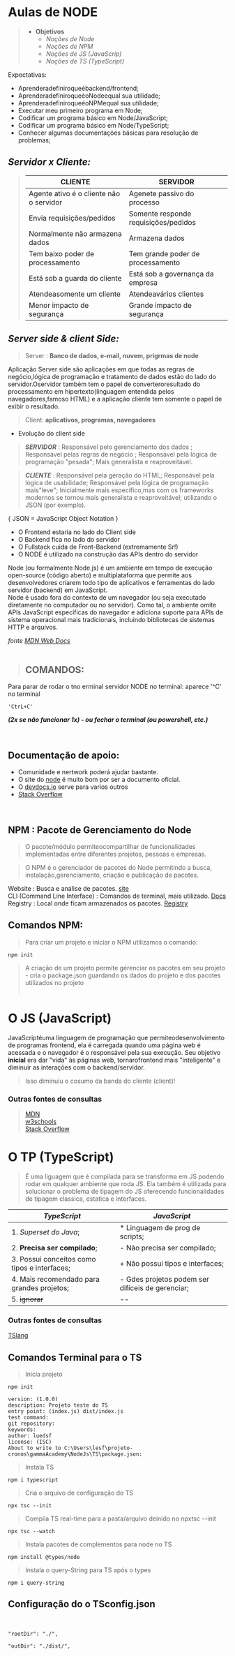 # Aulas de NODE
> - **Objetivos**
>   - _Noções de Node_ 
>   - _Noções de NPM_ 
>   - _Noções de JS (JavaScrip)_ 
>   - _Noções de TS (TypeScript)_

<a>
Expectativas:

- Aprenderadefiniroqueébackend/frontend;
- AprenderadefiniroqueéoNodeequal sua utilidade;
- AprenderadefiniroqueéoNPMequal sua utilidade;
- Executar meu primeiro programa em Node;
- Codificar um programa básico em Node/JavaScript;
- Codificar um programa básico em Node/TypeScript;
- Conhecer algumas documentações básicas para resolução de problemas;

</a>

## **_Servidor x Cliente:_**

>|CLIENTE|SERVIDOR|
>|-|-|
>|Agente ativo é o cliente não o servidor|Agenete passivo do processo|
>|Envia requisições/pedidos|Somente responde requisições/pedidos|
>|Normalmente não armazena dados|Armazena dados|
>|Tem baixo poder de processamento|Tem grande poder de processamento|
>|Está sob a guarda do cliente|Está sob a governança da empresa|
>|Atendeasomente um cliente|Atendeavários clientes|
>|Menor impacto de segurança|Grande impacto de segurança|

## **_Server side & client Side:_**

>Server : **Banco de dados, e-mail, nuvem, prigrmas de node**

Aplicação Server side são aplicações em que todas as regras de negócio,lógica de programação e tratamento de dados estão do lado do servidor.Oservidor também tem o papel de converteroresultado do processamento em hipertexto(linguagem entendida pelos navegadores,famoso HTML) e a aplicação cliente tem somente o papel de exibir o resultado.

>Client: **aplicativos, programas, navegadores**

* Evolução do client side 

> **_SERVIDOR_** : Responsável pelo gerenciamento dos dados ; Responsável pelas regras de negócio ;
Responsável pela lógica de programação "pesada"; Mais generalista e reaproveitável. 

> **_CLIENTE_** : Responsável pela geração do HTML; Responsável pela lógica de usabilidade;
Responsável pela lógica de programação mais"leve"; Inicialmente mais específico,mas com os frameworks modernos se tornou mais
generalista e reaproveitável; utilizando o JSON (por exemplo).

{ JSON = JavaScript Object Notation }

* O Frontend estaria no lado do Client side  
* O Backend fica no lado do servidor  
* O Fullstack cuida de Front-Backend (extremamente Sr!)   
* O NODE é utilizado na construção das APIs dentro do servidor

Node (ou formalmente Node.js) é um ambiente em tempo de execução open-source (código aberto) e multiplataforma que permite aos desenvolvedores criarem todo tipo de aplicativos e ferramentas do lado servidor (backend) em JavaScript.  
Node é usado fora do contexto de um navegador (ou seja executado diretamente no computador ou no servidor). Como tal, o ambiente omite APIs JavaScript específicas do navegador e adiciona suporte para APIs de sistema operacional mais tradicionais, incluindo bibliotecas de sistemas HTTP e arquivos. 

_fonte [MDN Web Docs](https://developer.mozilla.org/pt-BR/docs/Learn/Server-side/Express_Nodejs/Introduction)_  <br><br>

>## **COMANDOS:**  

Para parar de rodar o tno erminal servidor NODE no terminal: aparece '^C' no terminal
```
'CtrL+C'
```
**_(2x se não funcionar 1x) - ou fechar o terminal (ou powershell, etc.)_**

<br>

## Documentação de apoio:

- Comunidade e nertwork poderá ajudar bastante.  
- O site do [node](https://nodejs.org/en/) é muito bom por ser a documento oficial.
- O [devdocs.io](https://devdocs.io/node/) serve para varios outros  
- [Stack Overflow](https://stackoverflow.com/)

<br>

## NPM : Pacote de Gerenciamento do Node

>O pacote/módulo permiteocompartilhar de funcionalidades implementadas entre diferentes projetos, pessoas e empresas.

>O NPM é o gerenciador de pacotes do Node permitindo a busca, instalação,gerenciamento, criação e publicação de pacotes.

Website : Busca e análise de pacotes. [site](https://www.npmjs.com/)  
CLI (Command Line Interface) : Comandos de terminal, mais utilizado. [Docs](https://docs.npmjs.com/cli/v8/commands)  
Registry : Local onde ficam armazenados os pacotes. [Registry](https://registry.npmjs.org/)  

## Comandos NPM:

>Para criar um projeto e iniciar o NPM utilizamos o comando:

```
npm init
```

>A criação de um projeto permite gerenciar os pacotes em seu projeto - cria o package.json guardando os dados do projeto e dos pacotes utilizados no projeto  <br><br>

# O JS (JavaScript)  

JavaScriptéuma linguagem de programação que permiteodesenvolvimento de programas frontend, ela é carregada quando uma página web é acessada e o navegador é o responsável pela sua execução. Seu objetivo __inicial__ era dar "vida" às páginas web, tornarofrontend mais "inteligente" e diminuir as interações com o backend/servidor.  

> Isso diminuiu o cosumo da banda do cliente (client)!

### Outras fontes de consultas  

> [MDN](https://developer.mozilla.org/pt-BR/docs/web/javascript)  
> [w3schools](https://www.w3schools.com/nodejs/)  
> [Stack Overflow](https://stackoverflow.com/)  

# O TP (TypeScript)  

> É uma liguagem que é compilada para se transforma em JS podendo rodar em qualquer ambiente que roda JS. Ela também é utilizada para solucionar o problema de tipagem do JS oferecendo funcionalidades de tipagem classica, estatica e interfaces.  

|**_TypeScript_**|**_JavaScript_**|
|--|--|
|1. *Superset* _do Java_;|* Linguagem de prog de scripts;|
|2. **Precisa** __ser compilado__;| - Não precisa ser compilado;|
|3. Possui conceitos como tipos e interfaces;|+ Nâo possui tipos e interfaces;|
|4. Mais recomendado para grandes projetos;|- Gdes projetos podem ser difíceis de gerenciar;|
|5. ~~ignorar~~ |--|

### Outras fontes de consultas

[TSlang](https://www.typescriptlang.org/)

## Comandos Terminal para o TS  

>Inicia projeto

```
npm init
```
```
version: (1.0.0)                                            
description: Projeto teste do TS                            
entry point: (index.js) dist/index.js                 
test command:
git repository:
keywords:
author: luedsf
license: (ISC)
About to write to C:\Users\lesf\projeto-cronos\gammaAcademy\NodeJs\TS\package.json:
```

>Instala TS

```
npm i typescript
```

>Cria o arquivo de configuração do TS

```
npx tsc --init
```

>Compila TS real-time para a pasta/arquivo deinido no  npxtsc --init

```
npx tsc --watch
```

>Instala pacotes de complementos para node no TS

```
npm install @types/node
```

>Instala o query-String para TS após o types
```
npm i query-string
```

## Configuração do  o TSconfig.json  
<br>

```
"rootDir": "./",

"outDir": "./dist/",
```